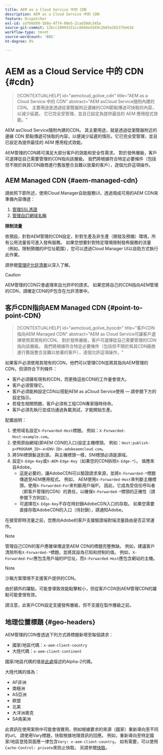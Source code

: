 ```yaml
---
title: AEM as a Cloud Service 中的 CDN
description: AEM as a Cloud Service 中的 CDN
feature: Dispatcher
exl-id: a3f66d99-1b9a-4f74-90e5-2cad50dc345a
source-git-commit: 12bcc10094151cc8666ed169c2b65e2b5379e616
workflow-type: tm+mt
source-wordcount: '891'
ht-degree: 8%

---
```


# AEM as a Cloud Service 中的 CDN {#cdn}


>[!CONTEXTUALHELP]
>id="aemcloud_golive_cdn"
>title="AEM as a Cloud Service 中的 CDN"
>abstract="AEM asCloud Service隨附內建的CDN。 主要用途是透過從瀏覽器附近邊緣的CDN節點傳送可快取的內容，以減少延遲。 它已完全受管理，並且已設定為提供最佳的 AEM 應用程式效能。"

AEM asCloud Service隨附內建的CDN。 其主要用途，就是透過從瀏覽器附近的邊緣 CDN 節點傳遞可快取的內容，以便減少延遲的情形。它已完全受管理，並且已設定為提供最佳的 AEM 應用程式效能。

AEM管理的CDN將可滿足大部分客戶的效能和安全性需求。 對於發佈層級，客戶可選擇從自己需要管理的CDN指向該層級。 我們將根據符合特定必要條件（包括但不限於與其CDN廠商進行舊版整合且難以放棄的客戶），逐個允許這項操作。

## AEM Managed CDN  {#aem-managed-cdn}

請依照下節所述，使用Cloud Manager自助服務UI，透過現成可用的AEM CDN來準備內容傳遞：

1. [管理SSL憑證](/help/implementing/cloud-manager/managing-ssl-certifications/introduction.md)
1. [管理自訂網域名稱](/help/implementing/cloud-manager/custom-domain-names/introduction.md)

**限制流量**

依預設，針對AEM管理的CDN設定，針對生產及非生產（開發及預備）環境，所有公用流量皆可進入發佈服務。 如果您想要針對特定環境限制發佈服務的流量（例如，限制預備的IP位址範圍），您可以透過Cloud Manager UI以自助方式執行此作業。

請參閱[管理IP允許清單](/help/implementing/cloud-manager/ip-allow-lists/introduction.md)以深入了解。

>[!CAUTION]
>
>AEM管理的CDN只會處理來自允許IP的請求。 如果您將自己的CDN指向AEM管理的CDN，請確定CDN的IP包含在允許清單中。

## 客戶CDN指向AEM Managed CDN {#point-to-point-CDN}

>[!CONTEXTUALHELP]
>id="aemcloud_golive_byocdn"
>title="客戶CDN指向AEM Managed CDN"
>abstract="AEM as Cloud Service可讓客戶選擇使用其現有的CDN。 對於發佈層級，客戶可選擇從自己需要管理的CDN指向該層級。 我們將根據符合特定必要條件（包括但不限於與其CDN廠商進行舊版整合且難以放棄的客戶），逐個允許這項操作。"

如果客戶必須使用其現有的CDN，他們可以管理CDN並將其指向AEM管理的CDN，但須符合下列條件：

* 客戶必須擁有現有的CDN，而更換這些CDN的工作量會很大。
* 客戶必須管理它。
* 客戶必須能夠設定CDN以搭配AEM as aCloud Service使用 — 請參閱下方的設定指示。
* 若發生相關問題，客戶必須有工程CDN專家隨時待命。
* 客戶必須先執行並成功通過負載測試，才能開始生產。

配置說明：

1. 使用域名設定`X-Forwarded-Host`標題。 例如：`X-Forwarded-Host:example.com`。
1. 使用原始網域(即AEM CDN的入口)設定主機標頭。 例如：`Host:publish-p<PROGRAM_ID>-e<ENV-ID>.adobeaemcloud.com`。
1. 將SNI標頭髮送到源。 與主機標頭一樣，SNI標頭必須是源域。
1. 設定`X-Edge-Key`或`X-AEM-Edge-Key`（如果您的CDN拆除`X-Edge-*`）。 值應來自Adobe。
   * 這是必要的，讓AdobeCDN可以驗證請求來源，並將`X-Forwarded-*`標題傳遞至AEM應用程式。 例如， AEM使用`X-Forwarded-Host`來判斷主機標頭，使用`X-Forwarded-For`來判斷用戶端IP。 因此，它成為受信任呼叫者（即客戶管理的CDN）的責任，以確保`X-Forwarded-*`標頭的正確性（請參閱下方附註）。
   * 可選擇在`X-Edge-Key`不存在時封鎖AdobeCDN入口的存取。 如果您需要直接存取AdobeCDN的入口（待封鎖），請通知Adobe。

在接受即時流量之前，您應向Adobe的客戶支援驗證端對端流量路由是否正常運作。

>[!NOTE]
>
>管理自己CDN的客戶應確保傳送至AEM CDN的標題完整無缺。 例如，建議客戶清除所有`X-Forwarded-*`標題，並將其設為已知和控制的值。 例如，`X-Forwarded-For`應包含用戶端的IP位址，而`X-Forwarded-Host`應包含網站的主機。

>[!NOTE]
>
>沙箱方案環境不支援客戶提供的CDN。

由於額外的躍點，可能會導致效能點擊較小，但從客戶CDN到AEM管理CDN的躍點可能會很有效。

請注意，此客戶CDN設定支援發佈層級，但不支援在製作層級之前。

## 地理位置標題 {#geo-headers}

AEM管理的CDN會透過下列方式將標題新增至每個請求：

* 國家/地區代碼：`x-aem-client-country`
* 大陸代碼：`x-aem-client-continent`

國家/地區代碼的值是[此處](https://en.wikipedia.org/wiki/ISO_3166-1)描述的Alpha-2代碼。

大陸代碼的值為：

* AF非洲
* 南極洲
* AS亞洲
* 歐盟
* 北美
* 大洋洲奧克
* SA南美洲

此資訊在使用案例中可能會很實用，例如根據要求的來源（國家）重新導向至不同的url。 請使用Vary標題，快取根據地理資訊的回應。 例如，重新導向至特定國家/地區登陸頁面應一律包含`Vary: x-aem-client-country`。 如有需要，可以使用`Cache-Control: private`來防止快取。 另請參閱[快取](/help/implementing/dispatcher/caching.md#html-text)。
